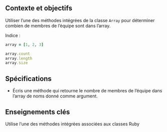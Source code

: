 ## Contexte et objectifs

Utiliser l’une des méthodes intégrées de la classe `Array` pour déterminer combien de membres de l’équipe sont dans l’array.

Indice :

```ruby
array = [1, 2, 3]

array.count
array.length
array.size
```

## Spécifications

- Écris une méthode qui retourne le nombre de membres de l’équipe dans l’array de noms donné comme argument.

## Enseignements clés

Utilise l’une des méthodes intégrées associées aux classes Ruby
